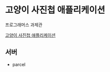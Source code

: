 # 고양이 사진첩 애플리케이션

프로그래머스 과제관 

[고양이 사진첩 애플리케이션](https://programmers.co.kr/skill_check_assignments/100)






## 서버

- parcel